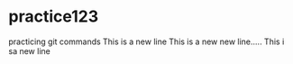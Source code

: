 # practice123
practicing git commands 
This is a new line
This is a new new line.....
This i sa new line


